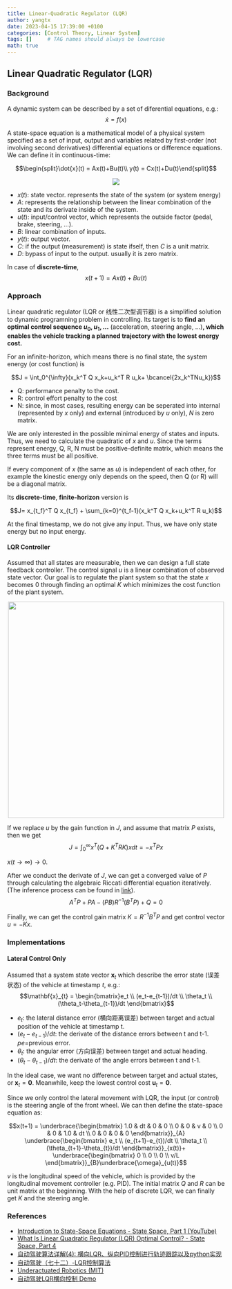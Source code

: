 ```yaml
---
title: Linear-Quadratic Regulator (LQR)
author: yangtx
date: 2023-04-15 17:39:00 +0100
categories: [Control Theory, Linear System]
tags: []     # TAG names should always be lowercase
math: true
---
```


## Linear Quadratic Regulator (LQR)

### Background

A dynamic system can be described by a set of diferential equations, e.g.:
$$\dot{x} = f(x)$$

A state-space equation is a mathematical model of a physical system specified as a set of input, output and variables related by first-order (not involving second derivatives) differential equations or difference equations. We can define it in continuous-time:

$$\begin{split}\dot{x}(t) = Ax(t)+Bu(t)\\ y(t) = Cx(t)+Du(t)\end{split}$$

<center>

![](https://upload.wikimedia.org/wikipedia/commons/e/eb/Typical_State_Space_model.svg)
</center>

* $x(t)$: state vector. represents the state of the system (or system energy)
* $A$: represents the relationship between the linear combination of the state and its derivate inside of the system.
* $u(t)$: input/control vector, which represents the outside factor (pedal, brake, steering, ...).
* $B$: linear combination of inputs.
* $y(t)$: output vector. 
* $C$: if the output (measurement) is state ifself, then $C$ is a unit matrix.
* $D$: bypass of input to the output. usually it is zero matrix.

In case of **discrete-time**,
$$x(t+1) = Ax(t)+Bu(t)$$

### Approach

Linear quadratic regulator (LQR or 线性二次型调节器) is a simplified solution to dynamic programning problem in controlling. Its target is to **find an optimal control sequence ${u_0,u_1,...}$** (acceleration, steering angle, ...)**, which enables the vehicle tracking a planned trajectory with the lowest energy cost.**

For an infinite-horizon, which means there is no final state, the system energy (or cost function) is

 $$J = \int_0^{\infty}(x_k^T Q x_k+u_k^T R u_k+ \bcancel{2x_k^TNu_k})$$

 * Q: performance penalty to the cost.
* R: control effort penalty to the cost
* N: since, in most cases, resulting energy can be seperated into internal (represented by $x$ only) and external (introduced by $u$ only), $N$ is zero matrix.

We are only interested in the possible minimal energy of states and inputs.
Thus, we need to calculate the quadratic of $x$ and $u$. 
Since the terms represent energy, Q, R, N must be positive-definite matrix, which means the three terms must be all positive.

If every component of $x$ (the same as $u$) is independent of each other, for example the kinestic energy only depends on the speed, then Q (or R) will be a diagonal matrix.


Its **discrete-time**, **finite-horizon** version is

$$J= x_{t_f}^T Q x_{t_f} + \sum_{k=0}^{t_f-1}(x_k^T Q x_k+u_k^T R u_k)$$

At the final timestamp, we do not give any input. Thus, we have only state energy but no input energy.

#### LQR Controller

Assumed that all states are measurable, then we can design a full state feedback controller. The control signal $u$ is a linear combination of observed state vector. Our goal is to regulate the plant system so that the state $x$ becomes $0$ through finding an optimal $K$ which minimizes the cost function of the plant system.

<center>
<img src="https://de.mathworks.com/discovery/optimal-control/_jcr_content/mainParsys/columns/daa10959-3b74-4985-b7e9-d12f3dee67b6/image_copy.adapt.full.medium.jpg/1678732752301.jpg" width=500>
</center>

If we replace $u$ by the gain function in $J$, and assume that matrix $P$ exists, then we get
$$J= \int_{0}^{\infty}x^T (Q+K^TRK) x dt = -x^TPx$$

$x(t\rightarrow\infty)\rightarrow 0$.

After we conduct the derivate of $J$, we can get a converged value of $P$ through calculating the algebraic Riccati differential equation iteratively. (The inference process can be found in [link](https://blog.csdn.net/ChenGuiGan/article/details/116483597)).
$$A^TP+PA-(PB)R^{-1}(B^TP)+Q=0$$

Finally, we can get the control gain matrix $K=R^{-1}B^TP$ and get control vector $u = -Kx$.

### Implementations

#### Lateral Control Only
Assumed that a system state vector $\mathbf{x}_{t}$ which describe the error state (误差状态) of the vehicle at timestamp $t$, e.g.:
$$\mathbf{x}_{t} = \begin{bmatrix}e_t \\ (e_t-e_{t-1})/dt \\ \theta_t \\ (\theta_t-\theta_{t-1})/dt \end{bmatrix}$$

* $e_t$: the lateral distance error (横向距离误差) between target and actual position of the vehicle at timestamp t.
* $(e_t-e_{t-1})/dt$: the derivate of the distance errors between t and t-1. $pe$=previous error.
* $\theta_t$: the angular error (方向误差) between target and actual heading.
* $(\theta_t-\theta_{t-1})/dt$: the derivate of the angle errors between t and t-1.

In the ideal case, we want no difference between target and actual states, or $\mathbf{x}_{t} = \mathbf{0}$. Meanwhile, keep the lowest control cost $\mathbf{u}_{t} = \mathbf{0}$.

Since we only control the lateral movement with LQR, the input (or control) is the steering angle of the front wheel. We can then define the state-space equation as:

$$x(t+1) = 
\underbrace{\begin{bmatrix}
    1.0 & dt & 0 & 0 \\ 
    0 & 0 & v & 0 \\ 
    0 & 0 & 1.0 & dt \\ 
    0 & 0 & 0 & 0
\end{bmatrix}}_{A}
\underbrace{\begin{bmatrix}
    e_t \\ (e_{t+1}-e_{t})/dt \\ 
    \theta_t \\ 
    (\theta_{t+1}-\theta_{t})/dt 
\end{bmatrix}}_{x(t)}+ 
\underbrace{\begin{bmatrix} 0 \\ 0 \\ 0 \\ v/L
\end{bmatrix}}_{B}\underbrace{\omega}_{u(t)}$$

$v$ is the longitudinal speed of the vehicle, which is provided by the longitudinal movement controller (e.g. PID). The initial matrix $Q$ and $R$ can be unit matrix at the beginning. With the help of discrete LQR, we can finally get $K$ and the steering angle.



### References

* [Introduction to State-Space Equations - State Space, Part 1 (YouTube)](https://www.youtube.com/watch?v=hpeKrMG-WP0)
* [What Is Linear Quadratic Regulator (LQR) Optimal Control? - State Space, Part 4](https://www.youtube.com/watch?v=E_RDCFOlJx4)
* [自动驾驶算法详解(4): 横向LQR、纵向PID控制进行轨迹跟踪以及python实现](https://zhuanlan.zhihu.com/p/509252743)
* [自动驾驶（七十二）-LQR控制算法](https://blog.csdn.net/zhouyy858/article/details/107606500)
* [Underactuated Robotics (MIT)](http://underactuated.mit.edu/lqr.html)
* [自动驾驶LQR横向控制 Demo](https://www.bilibili.com/video/BV11D4y1t7Dg/)